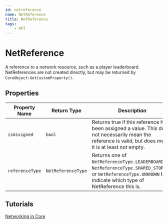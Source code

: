 ```yaml
---
id: netreference
name: NetReference
title: NetReference
tags:
    - API
---
```


# NetReference

A reference to a network resource, such as a player leaderboard. NetReferences are not created directly, but may be returned by `CoreObject:GetCustomProperty()`.

## Properties

| Property Name | Return Type | Description | Tags |
| -------- | ----------- | ----------- | ---- |
| `isAssigned` | `bool` | Returns true if this reference has been assigned a value. This does not necessarily mean the reference is valid, but does mean it is at least not empty. | Read-Only |
| `referenceType` | `NetReferenceType` | Returns one of `NetReferenceType.LEADERBOARD`, `NetReferenceType.SHARED_STORAGE`, or `NetReferenceType.UNKNOWN` to indicate which type of NetReference this is. | Read-Only |

## Tutorials

[Networking in Core](../tutorials/networking.md)
